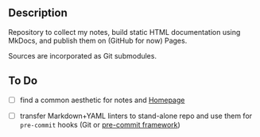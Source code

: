 ## Description

Repository to collect my notes, build static HTML documentation using MkDocs, and publish them on (GitHub for now) Pages.

Sources are incorporated as Git submodules.


## To Do

- [ ] find a common aesthetic for notes and [Homepage](https://sebastianerfort.github.io)
- [ ] transfer Markdown+YAML linters to stand-alone repo and use them for `pre-commit` hooks (Git or [pre-commit framework](https://pre-commit.com/))

